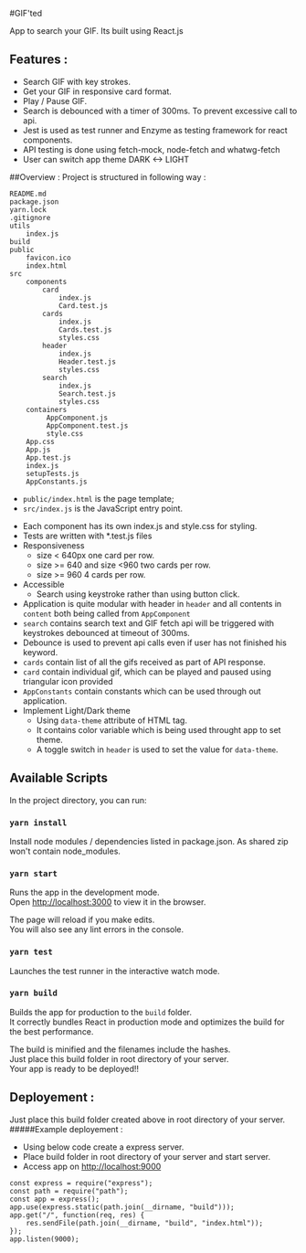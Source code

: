 #GIF'ted

App to search your GIF. Its built using React.js

## Features : 
- Search GIF with key strokes.
- Get your GIF in responsive card format.
- Play / Pause GIF.
- Search is debounced with a timer of 300ms. To prevent excessive call to api.
- Jest is used as test runner and Enzyme as testing framework for react components.
- API testing is done using fetch-mock, node-fetch and whatwg-fetch
- User can switch app theme DARK <-> LIGHT

##Overview :
Project is structured in following way :

```$xslt
README.md
package.json
yarn.lock
.gitignore
utils
    index.js
build
public
    favicon.ico
    index.html
src
    components
        card
            index.js
            Card.test.js
        cards
            index.js
            Cards.test.js
            styles.css
        header
            index.js
            Header.test.js
            styles.css
        search
            index.js
            Search.test.js
            styles.css
    containers
         AppComponent.js
         AppComponent.test.js
         style.css
    App.css
    App.js
    App.test.js
    index.js
    setupTests.js 
    AppConstants.js           
```

* `public/index.html` is the page template;
* `src/index.js` is the JavaScript entry point.<br>
- Each component has its own index.js and style.css for styling.<br>
- Tests are written with *.test.js files<br>
- Responsiveness 
    - size < 640px one card per row.
    - size >= 640 and size <960 two cards per row.
    - size >= 960 4 cards per row.
- Accessible
    - Search using keystroke rather than using button click.    
- Application is quite modular with header in `header` and all contents in `content` both being called from `AppComponent`<br>
- `search` contains search text and GIF fetch api will be triggered with keystrokes debounced at timeout of 300ms.
- Debounce is used to prevent api calls even if user has not finished his keyword.
- `cards` contain list of all the gifs received as part of API response.
- `card` contain individual gif, which can be played and paused using triangular icon provided
- `AppConstants` contain constants which can be used through out application.
- Implement Light/Dark theme
    - Using `data-theme` attribute of HTML tag.
    - It contains color variable which is being used throught app to set theme.
    - A toggle switch in `header` is used to set the value for `data-theme`.  
  
## Available Scripts

In the project directory, you can run:

### `yarn install`

 Install node modules / dependencies listed in package.json. As shared zip won't contain node_modules.
 
### `yarn start`

Runs the app in the development mode.<br />
Open [http://localhost:3000](http://localhost:3000) to view it in the browser.

The page will reload if you make edits.<br />
You will also see any lint errors in the console.

### `yarn test`

Launches the test runner in the interactive watch mode.

### `yarn build`

Builds the app for production to the `build` folder.<br />
It correctly bundles React in production mode and optimizes the build for the best performance.

The build is minified and the filenames include the hashes.<br />
Just place this build folder in root directory of your server.<br>
Your app is ready to be deployed!!

## Deployement :

Just place this build folder created above in root directory of your server.<br>
#####Example deployement :
 - Using below code create a express server.
 - Place build folder in root directory of your server and start server.
 - Access app on  [http://localhost:9000](http://localhost:9000)
```$xslt
const express = require("express");
const path = require("path");
const app = express();
app.use(express.static(path.join(__dirname, "build")));
app.get("/", function(req, res) {
	res.sendFile(path.join(__dirname, "build", "index.html"));
});
app.listen(9000);
```

